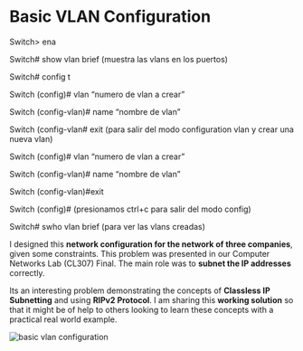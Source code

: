 # Basic VLAN Configuration
Switch> ena

Switch# show vlan brief (muestra las vlans en los puertos)

Switch# config t

Switch (config)# vlan “numero de vlan a crear”

Switch (config-vlan)#  name “nombre de vlan”

Switch (config-vlan# exit (para salir del modo configuration vlan y crear una nueva vlan)

Switch (config)# vlan “numero de vlan a crear”

Switch (config-vlan)# name “nombre de vlan”

Switch (config-vlan)#exit

Switch (config)# (presionamos ctrl+c para salir del modo config)

Switch# swho vlan brief (para ver las vlans creadas)

I designed this **network configuration for the network of three companies**, given some constraints. This problem was presented in our  Computer Networks Lab (CL307) Final. The main role was to **subnet the IP addresses** correctly.

Its an interesting problem demonstrating the concepts of **Classless IP Subnetting** and using **RIPv2 Protocol**. I am sharing this **working solution** so that it might be of help to others looking to learn these concepts with a practical real world example.

![basic vlan configuration](https://github.com/btock/Cisco-network-tips/assets/14008255/6782b12c-1a4f-456c-bf87-4e5726c24b6c)
